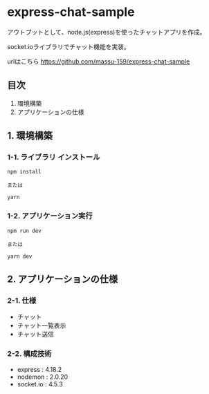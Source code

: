 # express-chat-sample

アウトプットとして、node.js(express)を使ったチャットアプリを作成。

socket.ioライブラリでチャット機能を実装。

urlはこちら
https://github.com/massu-159/express-chat-sample

## 目次
1. 環境構築
2. アプリケーションの仕様

## 1. 環境構築

### 1-1. ライブラリ インストール

```
npm install

または

yarn
```

### 1-2. アプリケーション実行

```
npm run dev

または

yarn dev
```

## 2. アプリケーションの仕様

### 2-1. 仕様
- チャット
 - チャット一覧表示
 - チャット送信

### 2-2. 構成技術
- express : 4.18.2
- nodemon : 2.0.20
- socket.io : 4.5.3
